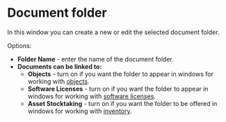 # Document folder
   
In this window you can create a new or edit the selected document folder.
   
Options:
   
- **Folder Name** - enter the name of the document folder.
- **Documents can be linked to:**
    - **Objects** - turn on if you want the folder to appear in windows for working with [objects](../../../../../list-of-windows/alvao-asset-management-console/object).
    - **Software Licenses** - turn on if you want the folder to appear in windows for working with [software licenses](../../../../../alvao-asset-management/software-management/licenses).
    - **Asset Stocktaking** - turn on if you want the folder to be offered in windows for working with [inventory](../../../../../list-of-windows/alvao-asset-management-console/tools/stocktaking).
